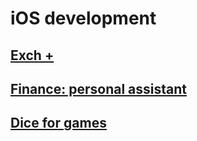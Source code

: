 # iOS development

##  [Exch +](exch "Read more about project")

##  [Finance: personal assistant](finance "Read more about project")

##  [Dice for games](dice "Read more about project")

